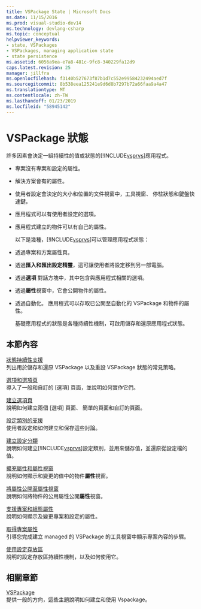 ```yaml
---
title: VSPackage State | Microsoft Docs
ms.date: 11/15/2016
ms.prod: visual-studio-dev14
ms.technology: devlang-csharp
ms.topic: conceptual
helpviewer_keywords:
- state, VSPackages
- VSPackages, managing application state
- state persistence
ms.assetid: 6056a9ea-e7a8-481c-9fc8-340229fa12d9
caps.latest.revision: 25
manager: jillfra
ms.openlocfilehash: f3140b527673f87b1d7c552e99584232494aed7f
ms.sourcegitcommit: 8b538eea125241e9d6d8b7297b72a66faa9a4a47
ms.translationtype: MT
ms.contentlocale: zh-TW
ms.lasthandoff: 01/23/2019
ms.locfileid: "58945142"
---
```

# <a name="vspackage-state"></a>VSPackage 狀態
許多因素會決定一組持續性的值或狀態的[!INCLUDE[vsprvs](../includes/vsprvs-md.md)]應用程式。  
  
- 專案沒有專案和設定的屬性。  
  
- 解決方案會有的屬性。  
  
- 使用者設定會決定的大小和位置的文件視窗中，工具視窗、 停駐狀態和鍵盤快速鍵。  
  
- 應用程式可以有使用者設定的選項。  
  
- 應用程式建立的物件可以有自己的屬性。  
  
  以下是幾種，[!INCLUDE[vsprvs](../includes/vsprvs-md.md)]可以管理應用程式狀態：  
  
- 透過專案和方案屬性頁。  
  
- 透過**匯入和匯出設定精靈**，這可讓使用者將設定移到另一部電腦。  
  
- 透過**選項** 對話方塊中，其中包含與應用程式相關的選項。  
  
- 透過**屬性**視窗中，它會公開物件的屬性。  
  
- 透過自動化。 應用程式可以存取已公開至自動化的 VSPackage 和物件的屬性。  
  
  基礎應用程式的狀態是各種持續性機制，可啟用儲存和還原應用程式狀態。  
  
## <a name="in-this-section"></a>本節內容  
 [狀態持續性支援](../misc/support-for-state-persistence.md)  
 列出用於儲存和還原 VSPackage 以及重設 VSPackage 狀態的常見策略。  
  
 [選項和選項頁](../extensibility/internals/options-and-options-pages.md)  
 導入了一般和自訂的 [選項] 頁面，並說明如何實作它們。  
  
 [建立選項頁](../extensibility/creating-an-options-page.md)  
 說明如何建立兩個 [選項] 頁面、 簡單的頁面和自訂的頁面。  
  
 [設定類別的支援](../misc/support-for-settings-categories.md)  
 使用者設定和如何建立和保存這些討論。  
  
 [建立設定分類](../extensibility/creating-a-settings-category.md)  
 說明如何建立[!INCLUDE[vsprvs](../includes/vsprvs-md.md)]設定類別，並用來儲存值，並還原從設定檔的值。  
  
 [擴充屬性和屬性視窗](../extensibility/extending-properties-and-the-property-window.md)  
 說明如何顯示和變更的值中的物件**屬性**視窗。  
  
 [將屬性公開至屬性視窗](../extensibility/exposing-properties-to-the-properties-window.md)  
 說明如何將物件的公用屬性公開**屬性**視窗。  
  
 [支援專案和組態屬性](../extensibility/internals/support-for-project-and-configuration-properties.md)  
 說明如何顯示及變更專案和設定的屬性。  
  
 [取得專案屬性](../extensibility/getting-project-properties.md)  
 引導您完成建立 managed 的 VSPackage 的工具視窗中顯示專案內容的步驟。  
  
 [使用設定存放區](../extensibility/using-the-settings-store.md)  
 說明的設定存放區持續性機制，以及如何使用它。  
  
## <a name="related-sections"></a>相關章節  
 [VSPackage](../extensibility/internals/vspackages.md)  
 提供一般的方向，這些主題說明如何建立和使用 Vspackage。